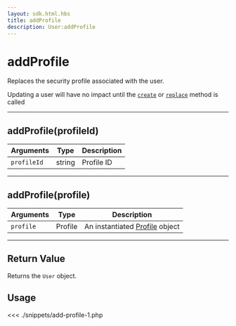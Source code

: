 ```yaml
---
layout: sdk.html.hbs
title: addProfile
description: User:addProfile
---
```


# addProfile

Replaces the security profile associated with the user.

<div class="alert alert-info">
Updating a user will have no impact until the <a href="/sdk-reference/php/3/user/create"><code>create</code></a> or <a href="/sdk-reference/php/3/user/replace"><code>replace</code></a> method is called
</div>

---

## addProfile(profileId)

| Arguments   | Type   | Description |
| ----------- | ------ | ----------- |
| `profileId` | string | Profile ID  |

---

## addProfile(profile)

| Arguments | Type    | Description                                                    |
| --------- | ------- | -------------------------------------------------------------- |
| `profile` | Profile | An instantiated [Profile](/sdk-reference/php/3/profile) object |

---

## Return Value

Returns the `User` object.

## Usage

<<< ./snippets/add-profile-1.php
